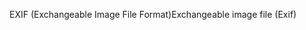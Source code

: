 <span data-ttu-id="dcf9c-101">EXIF (Exchangeable Image File Format)</span><span class="sxs-lookup"><span data-stu-id="dcf9c-101">Exchangeable image file (Exif)</span></span>